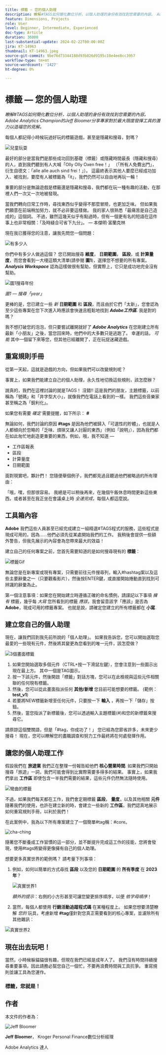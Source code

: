 ```yaml
---
title: 標籤 — 您的個人助理
description: 瞭解#TAGS如何簡化數位分析，以個人助理的身份有效找到您需要的內容。 Adobe Analytics Champion的Jeff Bloomer分享專家對於最大限度發揮工具的潛力以造福您的見解。
feature: Dimensions, Projects
role: User
level: Beginner, Intermediate, Experienced
doc-type: Article
duration: 36000
last-substantial-update: 2024-02-22T00:00:00Z
jira: KT-14963
thumbnail: KT-14963.jpeg
source-git-commit: 9be76d73344188d93b826d9195c10e4ee8cc3957
workflow-type: tm+mt
source-wordcount: '1427'
ht-degree: 0%

---
```



# 標籤 — 您的個人助理

_瞭解#TAGS如何簡化數位分析，以個人助理的身份有效找到您需要的內容。 Adobe Analytics Champion的Jeff Bloomer分享專家對於最大限度發揮工具的潛力以造福您的見解。_

每個人都記得小時候玩過好玩的標籤遊戲，甚至是隱藏和搜尋，對嗎？

![兒童玩耍](assets/kids-playing2.jpeg)

最好的部分是當我們是那些成功回到基礎（標籤）或隱藏時間最長（隱藏和搜尋）的人，直到我們聽到有人大喊「Olly Olly Oxen free！」 （「所有人免費出門」，衍生自德文：「alle alle auch sind frei！」）。  這最終表示其他人要麼已經成功加入、被找到，要麼有人被標籤為「it」，我們仍然可以自由地再玩一輪！

重要的部分是無論遊戲是標籤還是隱藏和搜尋，我們都在玩一種有趣的活動，在那裡人們一次又一次地被發現。

當我們轉向日常工作時，尋找東西似乎變得不那麼冒險，也更加乏味。 但如果我們願意在前端稍加努力，就不必非要這樣做。  我的家人很熟悉「最痛苦是自己造成的」這個詞。 不過，雖然這幾天似乎有點過時，但有一個更有名的短語在這件事上也非常相關：「及時縫合可省下九分」。  — 本傑明·富蘭克林

現在我已獲得您的注意，讓我先問您一個問題：


![有多少人](assets/how-many-of-you.jpg)

你們中有多少人做過這個？  您已開始搜尋 **維度**， **日期範圍**， **區段**，或 **計算量度**，而您會看到一大棧這類大清單(請參閱 **圖1**)，選擇您不想要的所有專案。  ***Analysis Workspace*** 認為這樣做很有幫助，但實際上，它只是成功地完全沒有幫助。

![圖1搜尋年份](assets/tags-example-year.jpg)

*圖1 — 搜尋「year」*

更棒的是，您已建立一些 *新* **日期範圍** 和 **區段**，而且由於它們「太新」，您會認為至少這些專案在您下次進入時應該會快速且輕鬆地找到 ***Adobe工作區***. 我是對的嗎？

我不想打破您的泡泡，但只要嘗試離開就好了 ***Adobe Analytics*** 在您剛建立所有最新「小朋友」之後，當您回來時，他們中的大多數只是逃跑了。  幸運的話， *可能* 其中一個留下來等您，但其他已經離開了，正在玩捉迷藏遊戲。

## 重寫規則手冊

從第一天起，這就是遊戲的方向，但如果我們可以改變規則呢？

事實上，如果我們能建立自己的個人助理，永久性地切換這些規則，該怎麼辦？

說真的，我們在這裡討論的就是TAGS！  沒錯!!  這是我們的朋友，主題標籤，以前稱為「號碼」和「井字型大小」，就像我們在電話上看到的一樣。  我們這些音樂家甚至稱之為「銳利化」。

如果您有需要 *確定* 需要提醒，如下所示： **#**

無論如何，我們討論的原因 **#tags** 是因為他們被歸入「可選性的貯體」，也就是人人都傾向於忽略的「乏味、煩瑣又讓人討厭的東西」（例如「說明」），因為我們都在如此匆忙地創造更重要的東西，例如，哦，我不知道 — 

- 工作區報表
- 區段
- 計算量度
- 日期範圍

面對現實吧，夥計們！  您隨便舉個例子，我們都見過且聽過他們被略過的所有理由：

「哦，嘿，但那很容易。  我總是可以稍後再來，在幾個午飯休息時間更新這些東西，或者甚至在我正坐在會議桌上時 *全速完成*，每個人都這麼說。

## 工具箱內容

**Adobe** 我們這些人員甚至已經完成建立一組精選#TAGS程式的服務，這些程式是現成可用的，因為……他們必須先從某處開始我們的工作。  我稍後會提供一些額外警告，但我先展示的內容會為您帶來最大的效益！

建立自己的任何專案之前，您首先需要知道的是如何搜尋現有的 **標籤**：

![標籤Gif](assets/tags-gif.gif)

無論您是在新專案或現有專案，只需要前往元件搜尋列，輸入#hashtag案以及這些主要辭彙之一（只要觀看影片），然後按ENTER鍵，或直接開始捲動直到找到可辨識的辭彙為止。

第一個注意事項：如果您在開始建立時遵循正確的命名慣例，請謹記以下事項 *擁有* 標籤，幾乎每 *大寫* 您所看到的標籤 *應該*，我會留意該字「應該」是否為 **Adobe**，現成可用的標籤專案。  也就是說，請確定您建立的所有標籤都在 **小寫**.

## 建立您自己的個人助理

現在，讓我們回到我先前所說的「個人助理」。  如果我告訴您，您可以開始選取您最愛的一些現有元件，然後將其變更為您看到的唯一元件，該怎麼做？

![3個畫面標籤](assets/3-screens-tags.jpg)


1. 如果您開始選取多個元件（CTRL+按一下滑鼠左鍵），您會注意到一些圖示出現在最上方。  其中一個是TAG圖示。
1. 按一下該元件，然後開啟「標籤」對話方塊，您可以在此檢視與這些元件相關聯的任何現有標籤。
1. 然後，您可以從此畫面指派任何 **其他/新增** 您目前可能想要的標籤。  (範例： **test\_v1**)
1. 若要將NEW標籤新增至任何元件，只要按一下 **輸入** ，再按一下「儲存」按鈕。
1. 然後，當您指派了新標籤後，您可以透過輸入主題標籤(#)和您的新標籤來搜尋它。

請原諒這個雙關語，但是「#tag，你成功了！」  您已經為您節省許多，未來更少搜尋！  現在，您可以瞭解您的盡職調查和努力工作最終將在何處發揮作用。

## 讓您的個人助理工作

假設我們在 **旅遊業** 我們正在整理一份報告給他們 **核心營業時間**.  如果我們只開始搜尋「旅遊」一詞，我們可能會得到比實際需要多得多的結果。  事實上，如果我們拿出 **工作區** 即使包含一半我們需要的結果，這些元件仍然無法隨時使用。

![彎曲的標籤](assets/tags-example-travel.jpg)

不過，如果我們每天都在工作，我們會定期標籤 **區段**， **量度**，以及其他相關 **元件** 隨著我們的使用，也許在建立新的時，會建立一些新的 **工作區**，我們認真地展示如何重寫規則手冊，以利於我們！

在此案例中，我為以下所有專案建立了一個簡單#tag稱：#core。

![cha-ching](assets/cha-ching.png)

隨著您不斷養成工作習慣的這一部分，並不斷提升完成這工作的技能，您將會發現，使用#tags將變得更像擁有自己的個人助理。

想要更多真實世界的範例嗎？ 請考量下列事項：

1. 例如，如何以簡單的方式尋找 **區段** 以及您的 **日期範圍** 的 **所有季度** 在 **2023年**？

   ![真實世界1](assets/real-world-1.png)

   *額外的提示*：右側的小方形甚至可讓您變更排序順序，以便 *依字母順序*！


1. 當然，每個人都使用 **行銷活動追蹤程式碼** 在某種程度上。  如果您想要清楚瞭解 *您的* 玩具，考慮新增 **#tag**&#x200B;僅針對您真正需要看到的核心專案，並濾除所有其他雜訊：

![真實世界2](assets/real-world-2.png)

## 現在出去玩吧！

當然，小時候躲貓貓很有趣，但現在我們已經是成年人了。  我們沒有時間持續搜尋重要事項，因此請務必幫您自己一個忙，不要再浪費時間與工具抗爭。  重寫規則並讓工具為您運作。

### 標籤，您就是！


## 作者

本文件的作者為：

![Jeff Bloomer](assets/jeff-bloomer.png)

**Jeff Bloomer**， Kroger Personal Finance數位分析經理

Adobe Analytics 達人







